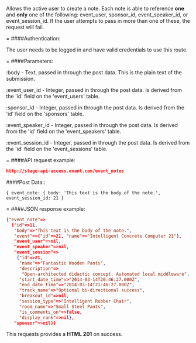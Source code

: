 <!-- --- title: POST /event_notes -->

Allows the active user to create a note. Each note is able to reference **one** and **only** one of the following: event_user, sponsor_id, event_speaker_id, or event_session_id. If the user attempts to pass in more than one of these, the request will fail.

=
####Authentication:

The user needs to be logged in and have valid credentials to use this route.

=
####Parameters:

:body - Text, passed in through the post data. This is the plain text of the submission.

:event_user_id - Integer, passed in through the post data. Is derived from the 'id' field on the 'event_users' table.

:sponsor_id - Integer, passed in through the post data. Is derived from the 'id' field on the 'sponsors' table.

:event_speaker_id - Integer, passed in through the post data. Is derived from the 'id' field on the 'event_speakers' table.

:event_session_id - Integer, passed in through the post data. Is derived from the 'id' field on the 'event_sessions' table.

=
####API request example:
```json
http://stage-api-access.evant.com/event_notes
```

####Post Data::
```
{ event_note: { body: 'This text is the body of the note.', event_session_id: 21 }
```

=
####JSON response example:

```json
{"event_note"=>
  {"id"=>11,
   "body"=>"This text is the body of the note.",
   "event"=>{"id"=>21, "name"=>"Intelligent Concrete Computer 21"},
   "event_user"=>nil,
   "event_speaker"=>nil,
   "event_session"=>
    {"id"=>21,
     "name"=>"Fantastic Wooden Pants",
     "description"=>
      "Open-architected didactic concept. Automated local middleware",
     "start_date_time"=>"2014-03-14T20:46:27.000Z",
     "end_date_time"=>"2014-03-14T21:46:27.000Z",
     "track_name"=>"Optional bi-directional success",
     "breakout_id"=>nil,
     "session_type"=>"Intelligent Rubber Chair",
     "room_name"=>"Small Steel Pants",
     "is_comments_on"=>false,
     "display_rank"=>nil},
   "sponsor"=>nil}}
```

This requests provides a <strong>HTML 201</strong> on success.